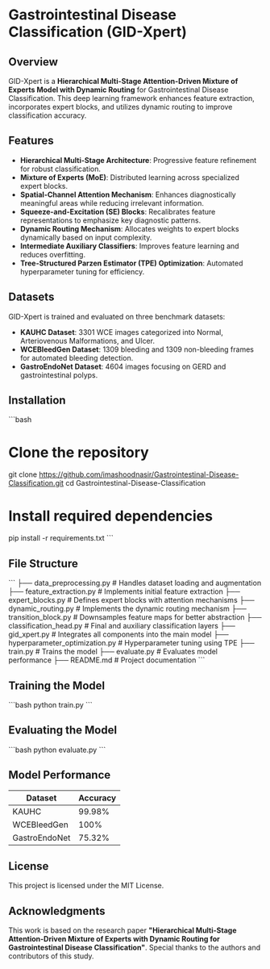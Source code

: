 # Gastrointestinal Disease Classification (GID-Xpert)

## Overview
GID-Xpert is a **Hierarchical Multi-Stage Attention-Driven Mixture of Experts Model with Dynamic Routing** for Gastrointestinal Disease Classification. This deep learning framework enhances feature extraction, incorporates expert blocks, and utilizes dynamic routing to improve classification accuracy.

## Features
- **Hierarchical Multi-Stage Architecture**: Progressive feature refinement for robust classification.
- **Mixture of Experts (MoE)**: Distributed learning across specialized expert blocks.
- **Spatial-Channel Attention Mechanism**: Enhances diagnostically meaningful areas while reducing irrelevant information.
- **Squeeze-and-Excitation (SE) Blocks**: Recalibrates feature representations to emphasize key diagnostic patterns.
- **Dynamic Routing Mechanism**: Allocates weights to expert blocks dynamically based on input complexity.
- **Intermediate Auxiliary Classifiers**: Improves feature learning and reduces overfitting.
- **Tree-Structured Parzen Estimator (TPE) Optimization**: Automated hyperparameter tuning for efficiency.

## Datasets
GID-Xpert is trained and evaluated on three benchmark datasets:
- **KAUHC Dataset**: 3301 WCE images categorized into Normal, Arteriovenous Malformations, and Ulcer.
- **WCEBleedGen Dataset**: 1309 bleeding and 1309 non-bleeding frames for automated bleeding detection.
- **GastroEndoNet Dataset**: 4604 images focusing on GERD and gastrointestinal polyps.

## Installation
\`\`\`bash
# Clone the repository
git clone https://github.com/imashoodnasir/Gastrointestinal-Disease-Classification.git
cd Gastrointestinal-Disease-Classification

# Install required dependencies
pip install -r requirements.txt
\`\`\`

## File Structure
\`\`\`
├── data_preprocessing.py      # Handles dataset loading and augmentation
├── feature_extraction.py      # Implements initial feature extraction
├── expert_blocks.py          # Defines expert blocks with attention mechanisms
├── dynamic_routing.py        # Implements the dynamic routing mechanism
├── transition_block.py       # Downsamples feature maps for better abstraction
├── classification_head.py    # Final and auxiliary classification layers
├── gid_xpert.py              # Integrates all components into the main model
├── hyperparameter_optimization.py  # Hyperparameter tuning using TPE
├── train.py                  # Trains the model
├── evaluate.py               # Evaluates model performance
├── README.md                 # Project documentation
\`\`\`

## Training the Model
\`\`\`bash
python train.py
\`\`\`

## Evaluating the Model
\`\`\`bash
python evaluate.py
\`\`\`

## Model Performance
| Dataset         | Accuracy |
|----------------|----------|
| KAUHC         | 99.98%   |
| WCEBleedGen   | 100%     |
| GastroEndoNet | 75.32%   |

## License
This project is licensed under the MIT License.

## Acknowledgments
This work is based on the research paper **"Hierarchical Multi-Stage Attention-Driven Mixture of Experts with Dynamic Routing for Gastrointestinal Disease Classification"**. Special thanks to the authors and contributors of this study.

